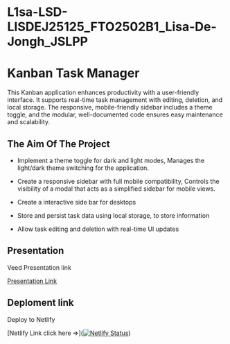 # L1sa-LSD-LISDEJ25125_FTO2502B1_Lisa-De-Jongh_JSLPP

# Kanban Task Manager

This Kanban application enhances productivity with a user-friendly interface. It supports real-time task management with editing, deletion, and local storage. The responsive, mobile-friendly sidebar includes a theme toggle, and the modular, well-documented code ensures easy maintenance and scalability.


## The Aim Of The Project

- Implement a theme toggle for dark and light modes, Manages the light/dark theme switching for the application.

- Create a responsive sidebar with full mobile compatibility,  Controls the visibility of a modal that acts as a simplified sidebar for mobile views.

- Create a interactive side bar for desktops

- Store and persist task data using local storage, to store information 

- Allow task editing and deletion with real-time UI updates


## Presentation 

Veed Presentation link 

[Presentation Link](https://www.veed.io/view/bce700a9-e8a5-45af-b166-3c994f28dd5f?panel=share)

## Deploment link

Deploy to Netlify

[Netlify Link click here =>]([![Netlify Status](https://api.netlify.com/api/v1/badges/71f71728-3037-469c-acfb-5eac11433a7b/deploy-status)](https://app.netlify.com/projects/l1sa-lisdejongh180kanbanjspp/deploys))
